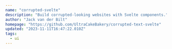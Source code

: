 ```yaml
---
name: "corrupted-svelte"
description: "Build corrupted-looking websites with Svelte components."
author: "Jack van der Bilt"
homepage: "https://github.com/UltraCakeBakery/corrupted-text-svelte"
updated: "2023-11-11T16:47:22.010Z"
tags: 
  - ui
---
```

